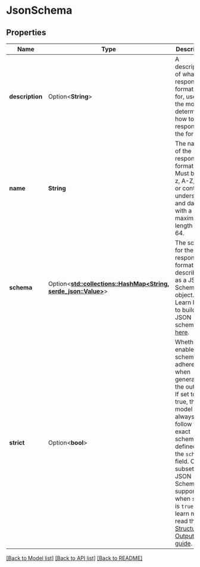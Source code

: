 # JsonSchema

## Properties

Name | Type | Description | Notes
------------ | ------------- | ------------- | -------------
**description** | Option<**String**> | A description of what the response format is for, used by the model to determine how to respond in the format.  | [optional]
**name** | **String** | The name of the response format. Must be a-z, A-Z, 0-9, or contain underscores and dashes, with a maximum length of 64.  | 
**schema** | Option<[**std::collections::HashMap<String, serde_json::Value>**](serde_json::Value.md)> | The schema for the response format, described as a JSON Schema object. Learn how to build JSON schemas [here](https://json-schema.org/).  | [optional]
**strict** | Option<**bool**> | Whether to enable strict schema adherence when generating the output. If set to true, the model will always follow the exact schema defined in the `schema` field. Only a subset of JSON Schema is supported when `strict` is `true`. To learn more, read the [Structured Outputs guide](https://platform.openai.com/docs/guides/structured-outputs).  | [optional]

[[Back to Model list]](../README.md#documentation-for-models) [[Back to API list]](../README.md#documentation-for-api-endpoints) [[Back to README]](../README.md)


